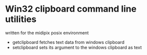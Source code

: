 # Win32 clipboard command line utilities

written for the midipix posix environment

 - getclipboard fetches text data from windows clipboard
 - setclipboard sets its argument to the windows clipboard as text
